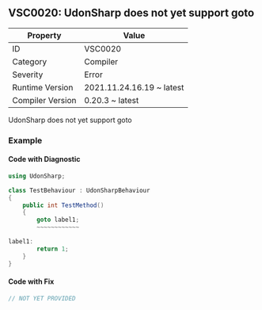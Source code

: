 ## VSC0020: UdonSharp does not yet support goto

| Property         | Value                     | 
| ---------------- | ------------------------- | 
| ID               | VSC0020                   | 
| Category         | Compiler                  | 
| Severity         | Error                     | 
| Runtime Version  | 2021.11.24.16.19 ~ latest | 
| Compiler Version | 0.20.3 ~ latest           | 

UdonSharp does not yet support goto  

### Example

#### Code with Diagnostic


```csharp
using UdonSharp;

class TestBehaviour : UdonSharpBehaviour
{
    public int TestMethod()
    {
        goto label1;
        ~~~~~~~~~~~~

label1:
        return 1;
    }
}
```

#### Code with Fix


```csharp
// NOT YET PROVIDED
```


